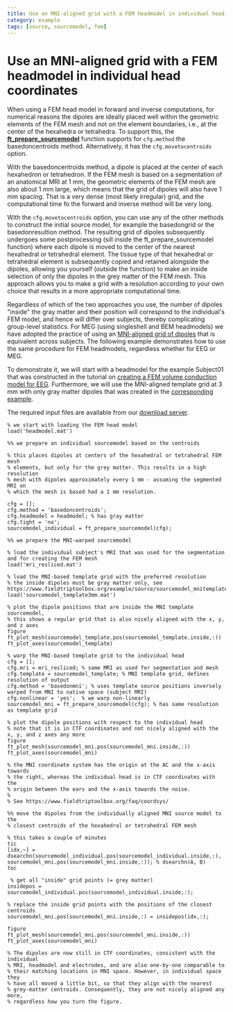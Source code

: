 ```yaml
---
title: Use an MNI-aligned grid with a FEM headmodel in individual head coordinates
category: example
tags: [source, sourcemodel, fem]
---
```


# Use an MNI-aligned grid with a FEM headmodel in individual head coordinates

When using a FEM head model in forward and inverse computations, for numerical reasons the dipoles are ideally placed well within the geometric elements of the FEM mesh and not on the element boundaries, i.e., at the center of the hexahedra or tetrahedra. To support this, the **[ft_prepare_sourcemodel](/reference/ft_prepare_sourcemodel)** function supports for `cfg.method` the basedoncentroids method. Alternatively, it has the `cfg.movetocentroids` option.

With the basedoncentroids method, a dipole is placed at the center of each hexahedron or tetrahedron. If the FEM mesh is based on a segmentation of an anatomical MRI at 1 mm, the geometric elements of the FEM mesh are also about 1 mm large, which means that the grid of dipoles will also have 1 mm spacing. That is a very dense (most likely irregular) grid, and the computational time fo the forward and inverse method will be very long.

With the `cfg.movetocentroids` option, you can use any of the other methods to construct the initial source model, for example the basedongrid or the basedonresultion method. The resulting grid of dipoles subsequently undergoes some postprocessing (sill inside the ft_prepare_sourcemodel function) where each dipole is moved to the center of the nearest hexahedral or tetrahedral element. The tissue type of that hexahedral or tetrahedral element is subsequently copied and retained alongside the dipoles, allowing you yourself (outside the function) to make an inside selection of only the dipoles in the grey matter of the FEM mesh. This approach allows you to make a grid with a resolution according to your own choice that results in a more appropriate computational time.

Regardless of which of the two approaches you use, the number of dipoles "inside" the gray matter and their position will correspond to the individual's FEM model, and hence will differ over subjects, thereby complicating group-level statistics. For MEG (using singleshell and BEM headmodels) we have adopted the practice of using an [MNI-aligned grid of dipoles](/tutorial/source/sourcemodel/#subject-specific-grids-that-are-equivalent-across-subjects-in-normalized-space) that is equivalent across subjects. The following example demonstrates how to use the same procedure for FEM headmodels, regardless whether for EEG or MEG.

To demonstrate it, we will start with a headmodel for the example Subject01 that was constructed in the tutorial on [creating a FEM volume conduction model for EEG](/tutorial/source/headmodel_eeg_fem). Furthermore, we will use the MNI-aligned template grid at 3 mm with only gray matter dipoles that was created in the [corresponding example](/example/source/sourcemodel_mnitemplate).

The required input files are available from our [download server](https://download.fieldtriptoolbox.org/example/sourcemodel_fem_centroids/).

    % we start with loading the FEM head model
    load('headmodel.mat')

    %% we prepare an individual sourcemodel based on the centroids

    % this places dipoles at centers of the hexahedral or tetrahedral FEM mesh
    % elements, but only for the grey matter. This results in a high resolution
    % mesh with dipoles approximately every 1 mm - assuming the segmented MRI on
    % which the mesh is based had a 1 mm resolution.

    cfg = [];
    cfg.method = 'basedoncentroids';
    cfg.headmodel = headmodel; % has gray matter
    cfg.tight = 'no';
    sourcemodel_individual = ft_prepare_sourcemodel(cfg);

    %% we prepare the MNI-warped sourcemodel

    % load the individual subject's MRI that was used for the segmentation and for creating the FEM mesh
    load('mri_resliced.mat')

    % load the MNI-based template grid with the preferred resolution 
    % the inside dipoles must be gray matter only, see https://www.fieldtriptoolbox.org/example/source/sourcemodel_mnitemplate/
    load('sourcemodel_template3mm.mat')

    % plot the dipole positions that are inside the MNI template sourcemodel,
    % this shows a regular grid that is also nicely aligned with the x, y, and z axes
    figure
    ft_plot_mesh(sourcemodel_template.pos(sourcemodel_template.inside,:))
    ft_plot_axes(sourcemodel_template)

    % warp the MNI-based template grid to the individual head
    cfg = [];
    cfg.mri = mri_resliced; % same MRI as used for segmentation and mesh 
    cfg.template = sourcemodel_template; % MNI template grid, defines resolution of output
    cfg.method = 'basedonmni'; % uses template source positions inversely warped from MNI to native space (subject MRI)
    cfg.nonlinear = 'yes';  % we warp non-linearly
    sourcemodel_mni = ft_prepare_sourcemodel(cfg); % has same resolution as template grid

    % plot the dipole positions with respect to the individual head
    % note that it is in CTF coordinates and not nicely aligned with the x, y, and z axes any more
    figure
    ft_plot_mesh(sourcemodel_mni.pos(sourcemodel_mni.inside,:))
    ft_plot_axes(sourcemodel_mni)

    % the MNI coordinate system has the origin at the AC and the x-axis towards
    % the right, whereas the individual head is in CTF coordinates with the
    % origin between the ears and the x-axis towards the noise.
    % 
    % See https://www.fieldtriptoolbox.org/faq/coordsys/

    %% move the dipoles from the individually aligned MNI source model to the 
    % closest centroids of the hexahedral or tetrahedral FEM mesh

    % this takes a couple of minutes
    tic 
    [idx,~] = dsearchn(sourcemodel_individual.pos(sourcemodel_individual.inside,:), sourcemodel_mni.pos(sourcemodel_mni.inside,:)); % dsearchn(A, B)
    toc

     % get all "inside" grid points (= grey matter)
    insidepos = sourcemodel_individual.pos(sourcemodel_individual.inside,:);
    
    % replace the inside grid points with the positions of the closest centroids
    sourcemodel_mni.pos(sourcemodel_mni.inside,:) = insidepos(idx,:);

    figure
    ft_plot_mesh(sourcemodel_mni.pos(sourcemodel_mni.inside,:))
    ft_plot_axes(sourcemodel_mni)

    % The dipoles are now still in CTF coordinates, consistent with the individual
    % MRI, headmodel and electrodes, and are also one-by-one comparable to
    % their matching locations in MNI space. However, in individual space they
    % have all moved a little bit, so that they align with the nearest
    % grey-matter centroids. Consequently, they are not nicely aligned any more,
    % regardless how you turn the figure.
